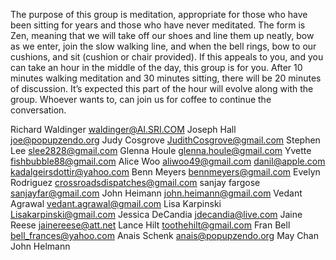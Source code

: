 The purpose of this group is meditation, appropriate for those who have been sitting for years and those who have never meditated. The form is Zen, meaning that we will take off our shoes and line them up neatly, bow as we enter, join the slow walking line, and when the bell rings, bow to our cushions, and sit (cushion or chair provided). If this appeals to you, and you can take an hour in the middle of the day, this group is for you. After 10 minutes walking meditation and 30 minutes sitting, there will be 20 minutes of discussion. It’s expected this part of the hour will evolve along with the group. Whoever wants to, can join us for coffee to continue the conversation.

Richard Waldinger <waldinger@AI.SRI.COM>
Joseph Hall <joe@popupzendo.org>
Judy Cosgrove <JudithCosgrove@gmail.com>
Stephen Lee <slee2828@gmail.com>
Glenna Houle <glenna.houle@gmail.com>
Yvette <fishbubble88@gmail.com>
Alice Woo <aliwoo49@gmail.com>
danil@apple.com
kadalgeirsdottir@yahoo.com
Benn Meyers <bennmeyers@gmail.com>
Evelyn Rodriguez <crossroadsdispatches@gmail.com> 
sanjay fargose <sanjayfar@gmail.com>
John Heimann <john.heimann@gmail.com>
Vedant Agrawal <vedant.agrawal@gmail.com>
Lisa Karpinski <Lisakarpinski@gmail.com>
Jessica DeCandia <jdecandia@live.com>
Jaine Reese <jainereese@att.net>
Lance Hilt <toothehilt@gmail.com>
Fran Bell <bell_frances@yahoo.com>
Anais Schenk <anais@popupzendo.org>
May Chan
John Helmann
